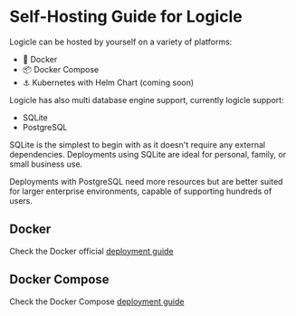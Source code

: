 # Self-Hosting Guide for Logicle

Logicle can be hosted by yourself on a variety of platforms:
- 🐳 Docker
- 📦 Docker Compose
- ⚓ Kubernetes with Helm Chart (coming soon)

Logicle has also multi database engine support, currently logicle support:
- SQLite
- PostgreSQL

SQLite is the simplest to begin with as it doesn't require any external dependencies. Deployments using SQLite are ideal for personal, family, or small business use.

Deployments with PostgreSQL need more resources but are better suited for larger enterprise environments, capable of supporting hundreds of users.

## Docker

Check the Docker official [deployment guide](./docker/README.md)

## Docker Compose

Check the Docker Compose [deployment guide](./docker-compose/README.md)